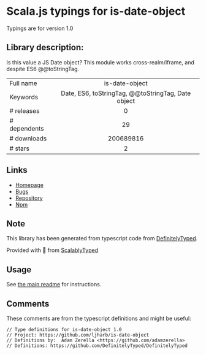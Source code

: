 
# Scala.js typings for is-date-object

Typings are for version 1.0

## Library description:
Is this value a JS Date object? This module works cross-realm/iframe, and despite ES6 @@toStringTag.

|                    |                 |
| ------------------ | :-------------: |
| Full name          | is-date-object |
| Keywords           | Date, ES6, toStringTag, @@toStringTag, Date object |
| # releases         | 0 |
| # dependents       | 29 |
| # downloads        | 200689816 |
| # stars            | 2 |

## Links
- [Homepage](https://github.com/ljharb/is-date-object#readme)
- [Bugs](https://github.com/ljharb/is-date-object/issues)
- [Repository](https://github.com/ljharb/is-date-object)
- [Npm](https://www.npmjs.com/package/is-date-object)
    


## Note
This library has been generated from typescript code from [DefinitelyTyped](https://definitelytyped.org).

Provided with :purple_heart: from [ScalablyTyped](https://github.com/oyvindberg/ScalablyTyped)

## Usage
See [the main readme](../../readme.md) for instructions.

## Comments

These comments are from the typescript definitions and might be useful:
```
// Type definitions for is-date-object 1.0
// Project: https://github.com/ljharb/is-date-object
// Definitions by:  Adam Zerella <https://github.com/adamzerella>
// Definitions: https://github.com/DefinitelyTyped/DefinitelyTyped

```

